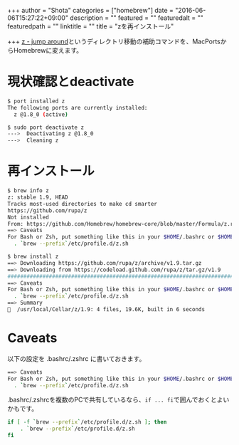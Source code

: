 +++
author = "Shota"
categories = ["homebrew"]
date = "2016-06-06T15:27:22+09:00"
description = ""
featured = ""
featuredalt = ""
featuredpath = ""
linktitle = ""
title = "zを再インストール"

+++
[z - jump around](https://github.com/rupa/z)というディレクトリ移動の補助コマンドを、MacPortsからHomebrewに変えます。

# 現状確認とdeactivate

``` sh
$ port installed z
The following ports are currently installed:
  z @1.8_0 (active)

$ sudo port deactivate z
--->  Deactivating z @1.8_0
--->  Cleaning z
```

# 再インストール

``` sh
$ brew info z
z: stable 1.9, HEAD
Tracks most-used directories to make cd smarter
https://github.com/rupa/z
Not installed
From: https://github.com/Homebrew/homebrew-core/blob/master/Formula/z.rb
==> Caveats
For Bash or Zsh, put something like this in your $HOME/.bashrc or $HOME/.zshrc:
  . `brew --prefix`/etc/profile.d/z.sh

$ brew install z
==> Downloading https://github.com/rupa/z/archive/v1.9.tar.gz
==> Downloading from https://codeload.github.com/rupa/z/tar.gz/v1.9
######################################################################## 100.0%
==> Caveats
For Bash or Zsh, put something like this in your $HOME/.bashrc or $HOME/.zshrc:
  . `brew --prefix`/etc/profile.d/z.sh
==> Summary
🍺  /usr/local/Cellar/z/1.9: 4 files, 19.6K, built in 6 seconds
```

# Caveats

以下の設定を .bashrc/.zshrc に書いておきます。

``` sh
==> Caveats
For Bash or Zsh, put something like this in your $HOME/.bashrc or $HOME/.zshrc:
  . `brew --prefix`/etc/profile.d/z.sh
```

.bashrc/.zshrcを複数のPCで共有しているなら、`if ... fi`で囲んでおくとよいかもです。

``` sh
if [ -f `brew --prefix`/etc/profile.d/z.sh ]; then
    . `brew --prefix`/etc/profile.d/z.sh
fi
```

